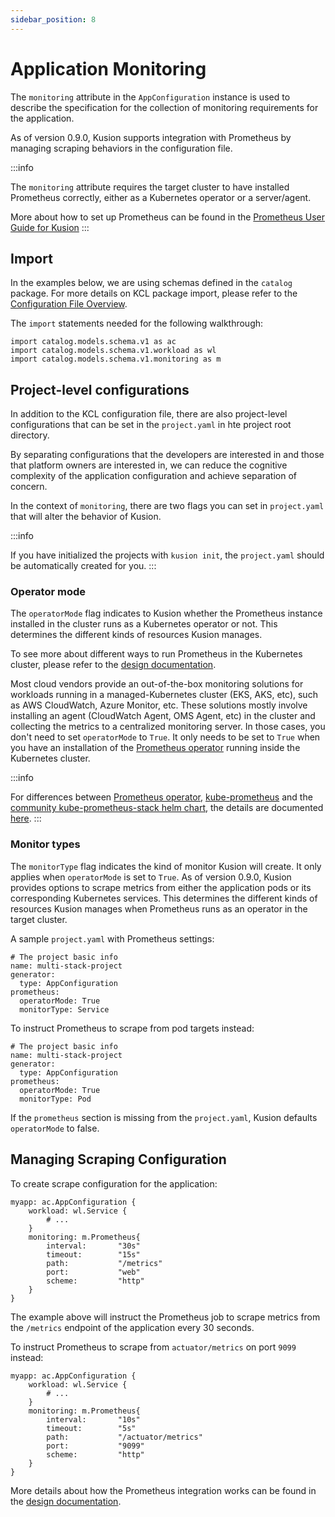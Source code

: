 ```yaml
---
sidebar_position: 8
---
```


# Application Monitoring

The `monitoring` attribute in the `AppConfiguration` instance is used to describe the specification for the collection of monitoring requirements for the application.

As of version 0.9.0, Kusion supports integration with Prometheus by managing scraping behaviors in the configuration file.

:::info

The `monitoring` attribute requires the target cluster to have installed Prometheus correctly, either as a Kubernetes operator or a server/agent.

More about how to set up Prometheus can be found in the [Prometheus User Guide for Kusion](/docs/user_docs/guides/observability/prometheus)
:::

## Import

In the examples below, we are using schemas defined in the `catalog` package. For more details on KCL package import, please refer to the [Configuration File Overview](/docs/user_docs/config-walkthrough/overview.md).

The `import` statements needed for the following walkthrough:
```
import catalog.models.schema.v1 as ac
import catalog.models.schema.v1.workload as wl
import catalog.models.schema.v1.monitoring as m
```

## Project-level configurations

In addition to the KCL configuration file, there are also project-level configurations that can be set in the `project.yaml` in hte project root directory.

By separating configurations that the developers are interested in and those that platform owners are interested in, we can reduce the cognitive complexity of the application configuration and achieve separation of concern.

In the context of `monitoring`, there are two flags you can set in `project.yaml` that will alter the behavior of Kusion.

:::info

If you have initialized the projects with `kusion init`, the `project.yaml` should be automatically created for you.
:::

### Operator mode

The `operatorMode` flag indicates to Kusion whether the Prometheus instance installed in the cluster runs as a Kubernetes operator or not. This determines the different kinds of resources Kusion manages.

To see more about different ways to run Prometheus in the Kubernetes cluster, please refer to the [design documentation](https://github.com/KusionStack/kusion/blob/main/docs/prometheus.md#prometheus-installation).

Most cloud vendors provide an out-of-the-box monitoring solutions for workloads running in a managed-Kubernetes cluster (EKS, AKS, etc), such as AWS CloudWatch, Azure Monitor, etc. These solutions mostly involve installing an agent (CloudWatch Agent, OMS Agent, etc) in the cluster and collecting the metrics to a centralized monitoring server. In those cases, you don't need to set `operatorMode` to `True`. It only needs to be set to `True` when you have an installation of the [Prometheus operator](https://github.com/prometheus-operator/prometheus-operator) running inside the Kubernetes cluster.

:::info

For differences between [Prometheus operator](https://github.com/prometheus-operator/prometheus-operator), [kube-prometheus](https://github.com/prometheus-operator/kube-prometheus) and the [community kube-prometheus-stack helm chart](https://github.com/prometheus-community/helm-charts/tree/main/charts/kube-prometheus-stack), the details are documented [here](https://github.com/prometheus-operator/prometheus-operator#prometheus-operator-vs-kube-prometheus-vs-community-helm-chart).
:::

### Monitor types

The `monitorType` flag indicates the kind of monitor Kusion will create. It only applies when `operatorMode` is set to `True`. As of version 0.9.0, Kusion provides options to scrape metrics from either the application pods or its corresponding Kubernetes services. This determines the different kinds of resources Kusion manages when Prometheus runs as an operator in the target cluster.

A sample `project.yaml` with Prometheus settings:
```
# The project basic info
name: multi-stack-project
generator:
  type: AppConfiguration
prometheus:
  operatorMode: True
  monitorType: Service
```

To instruct Prometheus to scrape from pod targets instead:
```
# The project basic info
name: multi-stack-project
generator:
  type: AppConfiguration
prometheus:
  operatorMode: True
  monitorType: Pod
```

If the `prometheus` section is missing from the `project.yaml`, Kusion defaults `operatorMode` to false.

## Managing Scraping Configuration
To create scrape configuration for the application:
```
myapp: ac.AppConfiguration {
    workload: wl.Service {
        # ...
    }
    monitoring: m.Prometheus{
        interval:       "30s"
        timeout:        "15s"
        path:           "/metrics"
        port:           "web"
        scheme:         "http"
    }
}
```

The example above will instruct the Prometheus job to scrape metrics from the `/metrics` endpoint of the application every 30 seconds.

To instruct Prometheus to scrape from `actuator/metrics` on port `9099` instead:
```
myapp: ac.AppConfiguration {
    workload: wl.Service {
        # ...
    }
    monitoring: m.Prometheus{
        interval:       "10s"
        timeout:        "5s"
        path:           "/actuator/metrics"
        port:           "9099"
        scheme:         "http"
    }
}
```

More details about how the Prometheus integration works can be found in the [design documentation](https://github.com/KusionStack/kusion/blob/main/docs/prometheus.md).